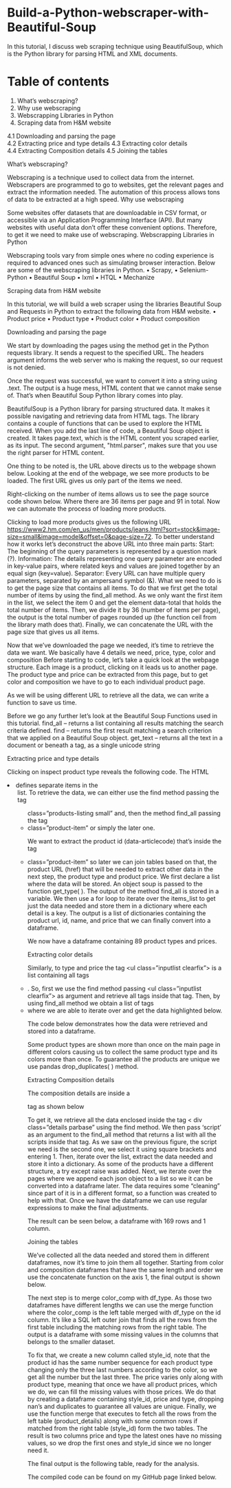 # Build-a-Python-webscraper-with-Beautiful-Soup

In this tutorial, I discuss web scraping technique using BeautifulSoup, which is the Python library for parsing HTML and XML documents.

# Table of contents

1. What’s webscraping?	
2. Why use webscraping	
3. Webscrapping Libraries in Python	
4. Scraping data from H&M website	

  4.1 Downloading and parsing the page  
  4.2 Extracting price and type details	
  4.3 Extracting color details	  
  4.4 Extracting Composition details
  4.5 Joining the tables
  
  


What’s webscraping?

Webscraping is a technique used to collect data from the internet. Webscrapers are programmed to go to websites, get the relevant pages and extract the information needed. The automation of this process allows tons of data to be extracted at a high speed. 
Why use webscraping 

Some websites offer datasets that are downloadable in CSV format, or accessible via an Application Programming Interface (API). But many websites with useful data don’t offer these convenient options. Therefore, to get it we need to make use of webscraping.
Webscrapping Libraries in Python

Webscraping tools vary from simple ones where no coding experience is required to advanced ones such as simulating browser interaction. Below are some of the webscraping libraries in Python. 
•	Scrapy,
•	Selenium-Python
•	Beautiful Soup
•	lxml
•	HTQL
•	Mechanize

Scraping data from H&M website

In this tutorial, we will build a web scraper using the libraries Beautiful Soup and Requests in Python to extract the following data from H&M website.
•	Product price 
•	Product type
•	Product color
•	Product composition

Downloading and parsing the page 

We start by downloading the pages using the method get in the Python requests library. It sends a request to the specified URL. The headers argument informs the web server who is making the request, so our request is not denied. 

 


Once the request was successful, we want to convert it into a string using .text. The output is a huge mess, HTML content that we cannot make sense of. That’s when Beautiful Soup Python library comes into play.

 

BeautifulSoup is a Python library for parsing structured data. It makes it possible navigating and retrieving data from HTML tags. The library contains a couple of functions that can be used to explore the HTML received. 
When you add the last line of code, a Beautiful Soup object is created. It takes page.text, which is the HTML content you scraped earlier, as its input. The second argument, "html.parser", makes sure that you use the right parser for HTML content. 

 

One thing to be noted is, the URL above directs us to the webpage shown below. Looking at the end of the webpage, we see more products to be loaded. The first URL gives us only part of the items we need.

 

Right-clicking on the number of items allows us to see the page source code shown below. Where there are 36 items per page and 91 in total. Now we can automate the process of loading more products. 

 

Clicking to load more products gives us the following URL https://www2.hm.com/en_us/men/products/jeans.html?sort=stock&image-size=small&image=model&offset=0&page-size=72. 
To better understand how it works let’s deconstruct the above URL into three main parts:
Start: The beginning of the query parameters is represented by a question mark (?).
Information: The details representing one query parameter are encoded in key-value pairs, where related keys and values are joined together by an equal sign (key=value).
Separator: Every URL can have multiple query parameters, separated by an ampersand symbol (&).
What we need to do is to get the page size that contains all items. To do that we first get the total number of items by using the find_all method. As we only want the first item in the list, we select the item 0 and get the element data-total that holds the total number of items. Then, we divide it by 36 (number of items per page), the output is the total number of pages rounded up (the function ceil from the library math does that). Finally, we can concatenate the URL with the page size that gives us all items.

 

Now that we’ve downloaded the page we needed, it’s time to retrieve the data we want. We basically have 4 details we need, price, type, color and composition
Before starting to code, let’s take a quick look at the webpage structure. Each image is a product, clicking on it leads us to another page. The product type and price can be extracted from this page, but to get color and composition we have to go to each individual product page.

 

As we will be using different URL to retrieve all the data, we can write a function to save us time. 
 
 
Before we go any further let’s look at the Beautiful Soup Functions used in this tutorial.
find_all – returns a list containing all results matching the search criteria defined.
find – returns the first result matching a search criterion that we applied on a Beautiful Soup object.
get_text – returns all the text in a document or beneath a tag, as a single unicode string

Extracting price and type details 

Clicking on inspect product type reveals the following code. The HTML <li> defines separate items in the <ul>  list. To retrieve the data, we can either use the find method passing the tag <ul> class=”products-listing small”  and, then the method find_all passing the tag <li> class=”product-item” or simply the later one.

 

We want to extract the product id (data-articlecode) that’s inside the tag <li> class=”product-item” so later we can join tables based on that, the product URL (href) that will be needed to extract other data in the next step,  the product type and product price. 
We first declare a list where the data will be stored. An object soup is passed to the function get_type( ). The output of the method find_all is stored in a variable. We then use a for loop to iterate over the items_list  to get just the data needed and store them in a dictionary where each detail is a key. The output is a list of dictionaries containing the product url, id, name, and price that we can finally convert into a dataframe. 

 

We now have a dataframe containing 89 product types and prices.

 

Extracting color details

Similarly, to type and price the tag <ul class=”inputlist clearfix”> is a list containing all tags <li class=”list-item”> . So, first we use the find method passing <ul class=”inputlist clearfix”>  as argument and retrieve all tags inside that tag. Then, by using find_all method we obtain a list of tags <li class=”list-item”> where we are able to iterate over and get the data highlighted below. 

 

The code below demonstrates how the data were retrieved and stored into a dataframe.


 

Some product types are shown more than once on the main page in different colors causing us to collect the same product type and its colors more than once. To guarantee all the products are unique we use pandas drop_duplicates( ) method.

 
Extracting Composition details

The composition details are inside a <div> tag as shown below

 


To get it, we retrieve all the data enclosed inside the tag < div class=”details parbase” using the find method. We then pass ‘script’ as an argument to the find_all method that returns a list with all the scripts inside that tag. As we saw on the previous figure, the script we need is the second one, we select it using square brackets and entering 1. Then, iterate over the list, extract the data needed and store it into a dictionary.  As some of the products have a different structure, a try except raise was added.
 Next, we iterate over the pages where we append each json object to a list so we it can be converted into a dataframe later. The data requires some “cleaning” since part of it is in a different format, so a function was created to help with that. Once we have the dataframe we can use regular expressions to make the final adjustments. 

 
 

The result can be seen below, a dataframe with 169 rows and 1 column.

 

Joining the tables

We’ve collected all the data needed and stored them in different dataframes, now it’s time to join them all together. Starting from color and composition dataframes that have the same length and order we use the concatenate function on the axis 1,  the final output is shown below.

 

The next step is to merge color_comp with df_type. As those two dataframes have different lengths we can use the merge function where the color_comp is the left table merged with df_type on the id column. It’s like a SQL left outer join that finds all the rows from the first table including the matching rows from the right table. The output is a dataframe with some missing values in the columns that belongs to the smaller dataset.

 

To fix that, we create a new column called style_id, note that the product id has the same number sequence for each product type changing only the three last numbers according to the color, so we get all the number but the last three. The price varies only along with product type, meaning that once we have all product prices, which we do, we can fill the missing values with those prices. We do that by creating a dataframe containing style_id, price and type, dropping nan’s and duplicates to guarantee all values are unique. Finally, we use the function merge that executes to fetch all the rows from the left table (product_details) along with some common rows if matched from the right table (style_id) form the two tables. The result is two columns price and type the latest ones have no missing values, so we drop the first ones and style_id since we no longer need it.

 

The final output is the following table, ready for the analysis. 

 

The compiled code can be found on my GitHub page linked below.




                                                                 
                                              


 
